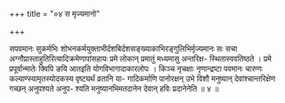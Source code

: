 +++
title = "०४ स मृज्यमानो"

+++

सपवमानः सुकर्मभिः शोभनकर्मयुक्ताभीर्दशबिर्दशसङ्ख्याकाभिरङ्गुलिभिर्मृज्यमानः सः सचा अग्नौप्रास्ताहुतिरित्यादिक्रमेणापांसहायः प्रमे लोकान् प्रमातुं मध्यमासु अन्तरिक्ष- स्थितास्ववतिष्ठते । प्रमे प्रपूर्वान्मातेः क्विपि ङयि आतइति योगविभागादाकारलोपः । किञ्च नृचक्षाः नृणान्द्रष्टा पवमानः चारुणः कल्याण्स्यामृतस्योदकस्य वृष्ट्यर्थं व्रतानि या- गादिकर्माणि पानोरक्षन् उभे विशौ मनुष्यान् देवांश्चान्तरिक्षेण गच्छन् अनुपश्यते अनुप- श्यति मनुष्यानभिमतदानेन देवान् हविः प्रदानेनेति ॥ ४ ॥